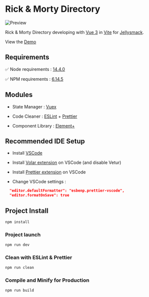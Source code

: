 # Rick & Morty Directory

![Preview](https://dl.airtable.com/.attachments/049b90b99246e3e4459024609493306a/0ba41430/ui-1.png)

Rick & Morty Directory developing with [Vue 3](https://vuejs.org/) in [Vite](https://vitejs.dev/) for [Jellysmack](https://jellysmack.com/).

View the [Demo](https://nodejs.org/en/)

## Requirements

✅ Node requirements : [14.4.0](https://nodejs.org/en/)

✅ NPM requirements : [6.14.5](https://docs.npmjs.com/downloading-and-installing-node-js-and-npm)

## Modules

- State Manager : [Vuex](https://vuex.vuejs.org/)

- Code Cleaner : [ESLint](https://eslint.org/) + [Prettier](https://prettier.io/)

- Component Library : [Element+](https://element-plus.org/)

## Recommended IDE Setup

- Install [VSCode](https://code.visualstudio.com/)

- Install [Volar extension](https://marketplace.visualstudio.com/items?itemName=johnsoncodehk.volar) on VSCode (and disable Vetur)

- Install [Prettier extension](https://marketplace.visualstudio.com/items?itemName=esbenp.prettier-vscode) on VSCode

- Change VSCode settings :

```json
  "editor.defaultFormatter": "esbenp.prettier-vscode",
  "editor.formatOnSave": true
```

## Project Install

```sh
npm install
```

### Project launch

```sh
npm run dev
```

### Clean with ESLint & Prettier

```sh
npm run clean
```

### Compile and Minify for Production

```sh
npm run build
```
